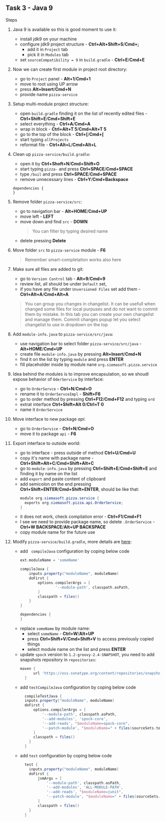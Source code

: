 ## Task 3 - Java 9

Steps
1. Java 9 is available so this is good moment to use it:
   * install jdk9 on your machine
   * configure jdk9 project structure - **Ctrl+Alt+Shift+S**/**Cmd+;**
     * add it in `Project` tab
     * pick it in `Modules` tab
   * set `sourceCompatibility = 9` in `build.gradle` - **Ctrl+E**/**Cmd+E**
1. Now we can create first module in project root directory:
    * go to `Project` panel - **Alt+1**/**Cmd+1**
    * move to root using UP arrow
    * press **Alt+Insert**/**Cmd+N**
    * provide name `pizza-service`
1. Setup multi-module project structure:
    * open `build.gradle` finding it on the list of recently edited files - **Ctrl+Shift+E**/**Cmd+Shift+E**
    * select everything - **Ctrl+A**/**Cmd+A**
    * wrap in block - **Ctrl+Alt+T 5**/**Cmd+Alt+T 5**
    * go to the top of the block - **Ctrl+\[**/**Cmd+\[**
    * start typing `allProjects`
    * reformat file - **Ctrl+Alt+L**/**Cmd+Alt+L**
1. Clean up `pizza-service/build.gradle`:
    * open it by **Ctrl+Shoft+N**/**Cmd+Shift+O**
    * start typing `pizza-` and press **Ctrl+SPACE**/**Cmd+SPACE**
    * type `/buil` and press **Ctrl+SPACE**/**Cmd+SPACE**
    * remove unnecessary lines - **Ctrl+Y**/**Cmd+Backspace**
    ```
    dependencies {
    }
    ```
1. Remove folder `pizza-service/src`:
    * go to navigation bar - **Alt+HOME**/**Cmd+UP**
    * move left - **LEFT**
    * move down and find `src` - **DOWN**
      > You can filter by typing desired name
    * delete pressing **Delete**
1. Move folder `src` to `pizza-service` module - **F6**
    > Remember smart-completation works also here
1. Make sure all files are added to git:
    * go to `Version Control` tab - **Alt+9**/**Cmd+9**
    * review list, all should be under `Default` set,
    * if you have any file under `Unversioned Files` set add them - **Ctrl+Alt+A**/**Cmd+Alt+A**
    
    > You can group you changes in changelist.
    It can be usefull when changed some files for local purpuses and do not want to commit them by mistake.
    In this tab you can create your own changelist and manage them.
    Commit changes popup let you select changelist to use in dropdown on the top
1. Add `module-info.java` to `pizza-service/src/java`:
    * use navigation bar to select folder `pizza-service/src/java` -  **Alt+HOME**/**Cmd+UP**
    * create file `module-info.java` by pressing **Alt+Insert**/**Cmd+N**
    * find it on the list by typing `module` and press **ENTER**
    * fill placeholder inside by module nane `org.siemasoft.pizza.service`
1. Idea behind the modules is to improve encapsulation, so we shoudl expose behavior of `OderService` by interface:
    * go to `OrderServce` - **Ctrl+N**/**Cmd+O**
    * rename it to `OrderServceImpl` - **Shift+F6**
    * go to order method by pressing **Ctrl+F12**/**Cmd+F12** and typing `ord`
    * extrat interface **Ctrl+Shift+Alt 0**/**Ctrl+T 0**
    * name it `OrderService`
1. Move interface to new package *api*:
    * go to `OrderService` - **Ctrl+N**/**Cmd+O**
    * move it to package `api` - **F6**
1. Export interface to outside world:
    * go to interface - press outside of method **Ctrl+U**/**Cmd+U** 
    * copy it's name with package name - **Ctrl+Shift+Alt+C**/**Cmd+Shift+Alt+C**
    * go to `module-info.java` by pressing **Ctrl+Shift+E**/**Cmd+Shift+E** and finding it by name on the list
    * add `export` and paste content of clipboard
    * add semicolon on the end pressing **Ctrl+Shift+ENTER**/**Cmd+Shift+ENTER**, should be like that:
      ```java
      module org.siemasoft.pizza.service {
        exports org.siemasoft.pizza.api.OrderService;
      }
      ```
    * it does not work, check compilation error - **Ctrl+F1**/**Cmd+F1**
    * I see we need to provide package name, so delete `.OrderService` - **Ctrl+W BACKSPACE**/**Alt+UP BACKSPACE**
    * copy module name for the future use
1. Modify `pizza-service/build.gradle`, more details are [here](https://guides.gradle.org/building-java-9-modules/#step_1_produce_a_java_9_module_for_a_single_subproject):
    * add ` compileJava` configuration by coping below code
      ```groovy
      ext.moduleName = 'someName'

      compileJava {
          inputs.property("moduleName", moduleName)
          doFirst {
              options.compilerArgs = [
                      '--module-path', classpath.asPath,
              ]
              classpath = files()
          }
      }

      dependencies {
      }
      ```
    * replace `someName` by module name:
      * select `someName` - **Ctrl+W**/**Alt+UP**
      * press **Ctrl+Shift+V**/**Cmd+Shift+V** to access previously copied things
      * select module name on the list and press **ENTER**
    * update `spock` version to `1.2-groovy-2.4-SNAPSHOT`, you need to add snapshots repository in `repositories`:
      ```groovy
      maven {
            url 'https://oss.sonatype.org/content/repositories/snapshots/'
        }
      ```  
    * add `testCompileJava` configuration by coping below code
      ```groovy
        compileTestJava {
        inputs.property("moduleName", moduleName)
        doFirst {
            options.compilerArgs = [
                '--module-path', classpath.asPath, 
                '--add-modules', 'spock-core',  
                '--add-reads', "$moduleName=spock-core", 
                '--patch-module', "$moduleName=" + files(sourceSets.test.java.srcDirs).asPath, 
            ]
            classpath = files()
          }
        }
      ```
    * add `test` configuration by coping below code
      ```groovy
        test {
          inputs.property("moduleName", moduleName)
          doFirst {
              jvmArgs = [
                  '--module-path', classpath.asPath, 
                  '--add-modules', 'ALL-MODULE-PATH', 
                  '--add-reads', "$moduleName=junit", 
                  '--patch-module', "$moduleName=" + files(sourceSets.test.java.outputDir).asPath, 
              ]
              classpath = files()
          }
        }
      ```
